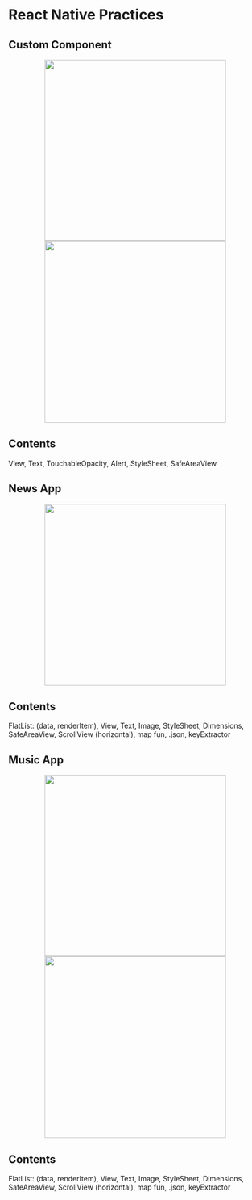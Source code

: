 # React Native Practices
## Custom Component

<p align="center">
  <img src="https://user-images.githubusercontent.com/36673014/209641849-a33d87ce-a404-4d51-a510-e1614c587ba8.png"  width="360"/>
  <img src="https://user-images.githubusercontent.com/36673014/209642298-e3bc6cb0-2c4e-44bd-86f9-198bdedf81d9.png"  width="360"/>
</p>

## Contents
 View, Text, TouchableOpacity, Alert, StyleSheet, SafeAreaView
 
 ## News App
 
 <p align="center">
  <img src="https://user-images.githubusercontent.com/36673014/209702609-c28d4683-0b22-4a4f-a619-860222ef71eb.png"  width="360"/>
</p>

## Contents
 FlatList: (data, renderItem), View, Text, Image, StyleSheet, Dimensions, SafeAreaView, ScrollView (horizontal), map fun, .json, keyExtractor
 
 
  ## Music App
 
 <p align="center">
  <img src="https://user-images.githubusercontent.com/36673014/211762113-f0651023-4931-4de4-90d1-52154023a1a4.png"  width="360"/>
  <img src="https://user-images.githubusercontent.com/36673014/211762220-ead1902f-3320-44b2-bd43-f7f5656128fb.png"  width="360"/>
</p>

## Contents
 FlatList: (data, renderItem), View, Text, Image, StyleSheet, Dimensions, SafeAreaView, ScrollView (horizontal), map fun, .json, keyExtractor

